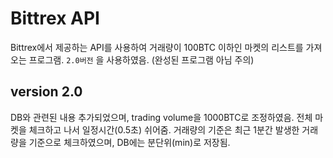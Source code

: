 # Bittrex API
Bittrex에서 제공하는 API를 사용하여 거래량이 100BTC 이하인 마켓의 리스트를 가져오는 프로그램. `2.0버전` 을 사용하였음. (완성된 프로그램 아님 주의)

## version 2.0
DB와 관련된 내용 추가되었으며, trading volume을 1000BTC로 조정하였음. 전체 마켓을 체크하고 나서 일정시간(0.5초) 쉬어줌. 거래량의 기준은 최근 1분간 발생한 거래량을 기준으로 체크하였으며, DB에는 분단위(min)로 저장됨.
